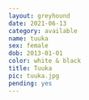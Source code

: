 ```yaml
---
layout: greyhound
date: 2021-06-13
category: available
name: tuuka
sex: female
dob: 2013-01-01
color: white & black
title: Tuuka
pic: tuuka.jpg
pending: yes
---
```


